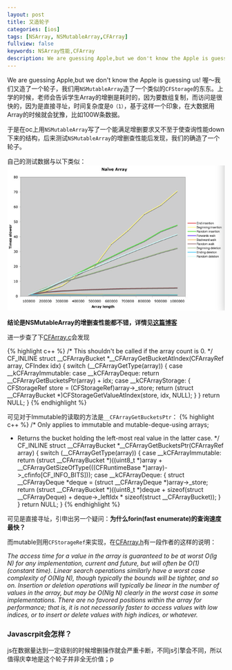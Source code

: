 ```yaml
---
layout: post
title: 又造轮子
categories: [ios]
tags: [NSArray, NSMutableArray,CFArray]
fullview: false
keywords: NSArray性能,CFArray
description: We are guessing Apple,but we don't know the Apple is guessing us!喔～我们又造了一个轮子，我们用`NSMutableArray`造了一个类似的`CFStorage`的东东。上学的时候，老师会告诉学生Array的增删是耗时的，因为要数组复制，而访问是很快的，因为是直接寻址，时间复杂度是`O（1）`，基于这样一个印象，在大数据用Array的时候就会犹豫，比如100W条数据。
---
```


We are guessing Apple,but we don't know the Apple is guessing us!
喔～我们又造了一个轮子，我们用`NSMutableArray`造了一个类似的`CFStorage`的东东。上学的时候，老师会告诉学生Array的增删是耗时的，因为要数组复制，而访问是很快的，因为是直接寻址，时间复杂度是`O（1）`，基于这样一个印象，在大数据用Array的时候就会犹豫，比如100W条数据。

于是在oc上用`NSMutableArray`写了一个能满足增删要求又不至于使查询性能down下来的结构，后来测试`NSMutableArray`的增删查性能后发现，我们的确造了一个轮子。

自己的测试数据与以下类似：
![pimg](/assets/media/QQ20140602-6.png)

**结论是NSMutableArray的增删查性能都不错，详情见[这篇博客](http://ridiculousfish.com/blog/posts/array.html)**

进一步查了下[CFArray.c](http://www.opensource.apple.com/source/CF/CF-476.14/CFArray.c)会发现

{% highlight c++ %}
/* This shouldn't be called if the array count is 0. */
CF_INLINE struct __CFArrayBucket *__CFArrayGetBucketAtIndex(CFArrayRef array, CFIndex idx) {
    switch (__CFArrayGetType(array)) {
    case __kCFArrayImmutable:
    case __kCFArrayDeque:
	return __CFArrayGetBucketsPtr(array) + idx;
    case __kCFArrayStorage: {
	CFStorageRef store = (CFStorageRef)array->_store;
	return (struct __CFArrayBucket *)CFStorageGetValueAtIndex(store, idx, NULL);
    }
    }
    return NULL;
}
{% endhighlight %}

可见对于Immutable的读取的方法是`__CFArrayGetBucketsPtr`：
{% highlight c++ %}
/* Only applies to immutable and mutable-deque-using arrays;
 * Returns the bucket holding the left-most real value in the latter case. */
CF_INLINE struct __CFArrayBucket *__CFArrayGetBucketsPtr(CFArrayRef array) {
    switch (__CFArrayGetType(array)) {
    case __kCFArrayImmutable:
	return (struct __CFArrayBucket *)((uint8_t *)array + __CFArrayGetSizeOfType(((CFRuntimeBase *)array)->_cfinfo[CF_INFO_BITS]));
    case __kCFArrayDeque: {
	struct __CFArrayDeque *deque = (struct __CFArrayDeque *)array->_store;
        return (struct __CFArrayBucket *)((uint8_t *)deque + sizeof(struct __CFArrayDeque) + deque->_leftIdx * sizeof(struct __CFArrayBucket));
    }
    }
    return NULL;
}
{% endhighlight %}

可见是直接寻址，引申出另一个疑问：**为什么forin(fast enumerate)的查询速度最快？**

而mutable则用`CFStorageRef`来实现，在[CFArray.h](http://www.opensource.apple.com/source/CF/CF-550/CFArray.h)有一段作者的这样的说明：

_The access time for a value in the array is guaranteed to be at
	worst O(lg N) for any implementation, current and future, but will
	often be O(1) (constant time). Linear search operations similarly
	have a worst case complexity of O(N*lg N), though typically the
	bounds will be tighter, and so on. Insertion or deletion operations
	will typically be linear in the number of values in the array, but
	may be O(N*lg N) clearly in the worst case in some implementations.
	There are no favored positions within the array for performance;
	that is, it is not necessarily faster to access values with low
	indices, or to insert or delete values with high indices, or
	whatever._



### Javascrpit会怎样？

js在数据量达到一定级别的时候增删操作就会严重卡断，不同js引擎会不同，所以值得庆幸地是这个轮子并非全无价值；p

